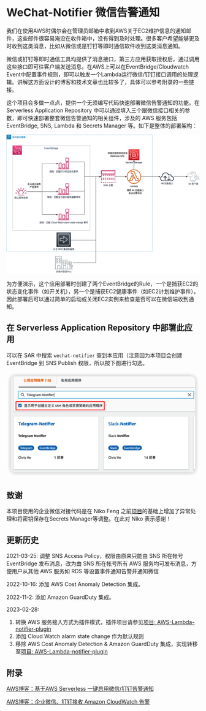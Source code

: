 # WeChat-Notifier 微信告警通知

我们在使用AWS时偶尔会在管理员邮箱中收到AWS关于EC2维护信息的通知邮件，这些邮件很容易淹没在收件箱中，没有得到及时处理。很多客户希望能够更及时收到这类消息，比如从微信或是钉钉等即时通信软件收到这类消息通知。

微信或钉钉等即时通信工具均提供了消息接口，第三方应用获取授权后，通过调用这些接口即可往客户端发送消息。在AWS上可以在EventBridge/Cloudwatch Event中配置事件规则，即可以触发一个Lambda运行微信/钉钉接口调用的处理逻辑。讲解这方面设计的博客和技术文章也比较多了，具体可以参考附录的一些链接。

这个项目会多做一点点，提供一个无须编写代码快速部署微信告警通知的功能。在Serverless Application Repository 中可以通过填入三个跟微信接口相关的参数，即可快速部署整套微信告警通知的相关组件，涉及的 AWS 服务包括 EventBridge, SNS, Lambda 和 Secrets Manager 等。如下是整体的部署架构：

![整体部署架构](images/architecture.png)

为方便演示，这个应用部署时创建了两个EventBridge的Rule，一个是捕获EC2的状态变化事件（如开关机），另一个是捕获EC2健康事件（如EC2计划维护事件）。因此部署后可以通过简单的启动或关闭EC2实例来检查是否可以在微信端收到通知。

## 在 Serverless Application Repository 中部署此应用

可以在 SAR 中搜索 `wechat-notifier` 查到本应用（注意因为本项目会创建 EventBridge 到 SNS Publish 权限，所以按下图进行勾选。

![查找](images/search_sar.png)

## 致谢

本项目使用的企业微信对接代码是在 Niko Feng 之前[项目](https://github.com/nikosheng/wechat-lambda-layer-sam)的基础上增加了异常处理和将密钥保存在Secrets Manager等调整。在此对 Niko 表示感谢！

## 更新历史

2021-03-25:
调整 SNS Access Policy，权限由原来只能由 SNS 所在帐号 EventBridge 发布消息，改为由 SNS 所在帐号所有 AWS 服务均可发布消息，方便用户从其他 AWS 服务如 RDS 等设置事件通知告警并通知微信

2022-10-16:
添加 AWS Cost Anomaly Detection 集成。

2022-11-2:
添加 Amazon GuardDuty 集成。

2023-02-28:
1. 转换 AWS 服务接入方式为插件模式，插件项目请参见[项目: AWS-Lambda-notifier-plugin](https://github.com/Chris-wa-He/AWS-Lambda-notifier-plugin)
2. 添加 Cloud Watch alarm state change 作为默认规则
3. 移除 AWS Cost Anomaly Detection & Amazon GuardDuty 集成，实现转移至[项目: AWS-Lambda-notifier-plugin](https://github.com/Chris-wa-He/AWS-Lambda-notifier-plugin)

## 附录

[AWS博客：基于AWS Serverless 一键启用微信/钉钉告警通知
](https://aws.amazon.com/cn/blogs/china/enable-wechat-dingtalk-alarm-notification-with-one-click-based-on-aws-serverless/)

[AWS博客：企业微信、钉钉接收 Amazon CloudWatch 告警
](https://aws.amazon.com/cn/blogs/china/enterprise-wechat-and-dingtalk-receiving-amazon-cloudwatch-alarms/)